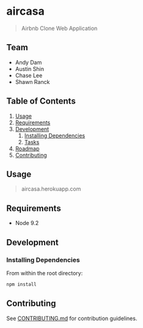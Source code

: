 # aircasa

> Airbnb Clone Web Application

## Team

* Andy Dam
* Austin Shin
* Chase Lee
* Shawn Ranck

## Table of Contents

1. [Usage](#Usage)
1. [Requirements](#requirements)
1. [Development](#development)
   1. [Installing Dependencies](#installing-dependencies)
   1. [Tasks](#tasks)
1. [Roadmap](#roadmap)
1. [Contributing](#contributing)

## Usage

> aircasa.herokuapp.com

## Requirements

* Node 9.2

## Development

### Installing Dependencies

From within the root directory:

```sh
npm install
```

## Contributing

See [CONTRIBUTING.md](CONTRIBUTING.md) for contribution guidelines.
